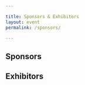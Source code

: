 ```yaml
---

title: Sponsors & Exhibitors
layout: event
permalink: /sponsors/

---
```


## Sponsors



## Exhibitors